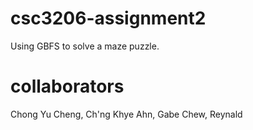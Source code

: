 # csc3206-assignment2
Using GBFS to solve a maze puzzle.

# collaborators
Chong Yu Cheng, Ch'ng Khye Ahn, Gabe Chew, Reynald
